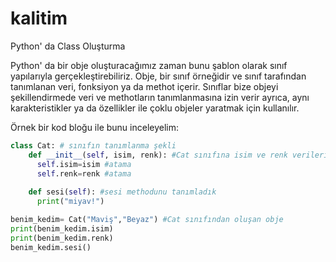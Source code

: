 # kalitim
Python' da Class Oluşturma


Python' da bir obje oluşturacağımız zaman bunu şablon olarak sınıf yapılarıyla gerçekleştirebiliriz. Obje, bir sınıf örneğidir ve sınıf tarafından tanımlanan veri, fonksiyon ya da methot içerir. Sınıflar bize objeyi şekillendirmede veri ve methotların tanımlanmasına izin verir ayrıca, aynı karakteristikler ya da özellikler ile çoklu objeler yaratmak için kullanılır.

Örnek bir kod bloğu ile bunu inceleyelim:
```python
class Cat: # sınıfın tanımlanma şekli
    def __init__(self, isim, renk): #Cat sınıfına isim ve renk verilerini tanımladık
      self.isim=isim #atama
      self.renk=renk #atama
    
    def sesi(self): #sesi methodunu tanımladık
      print("miyav!")

benim_kedim= Cat("Maviş","Beyaz") #Cat sınıfından oluşan obje
print(benim_kedim.isim)
print(benim_kedim.renk)
benim_kedim.sesi()
```
